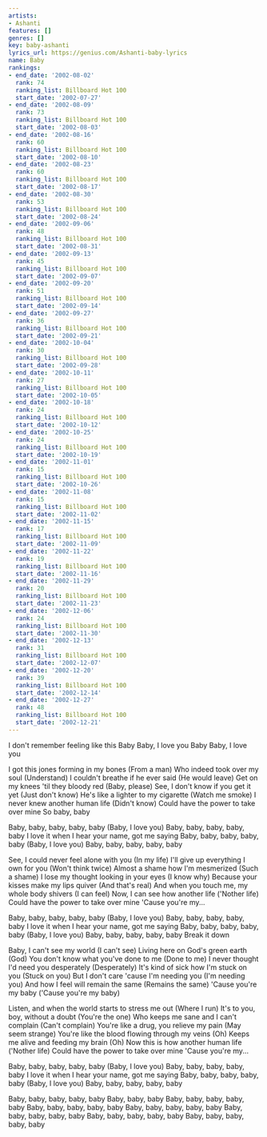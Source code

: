```yaml
---
artists:
- Ashanti
features: []
genres: []
key: baby-ashanti
lyrics_url: https://genius.com/Ashanti-baby-lyrics
name: Baby
rankings:
- end_date: '2002-08-02'
  rank: 74
  ranking_list: Billboard Hot 100
  start_date: '2002-07-27'
- end_date: '2002-08-09'
  rank: 73
  ranking_list: Billboard Hot 100
  start_date: '2002-08-03'
- end_date: '2002-08-16'
  rank: 60
  ranking_list: Billboard Hot 100
  start_date: '2002-08-10'
- end_date: '2002-08-23'
  rank: 60
  ranking_list: Billboard Hot 100
  start_date: '2002-08-17'
- end_date: '2002-08-30'
  rank: 53
  ranking_list: Billboard Hot 100
  start_date: '2002-08-24'
- end_date: '2002-09-06'
  rank: 48
  ranking_list: Billboard Hot 100
  start_date: '2002-08-31'
- end_date: '2002-09-13'
  rank: 45
  ranking_list: Billboard Hot 100
  start_date: '2002-09-07'
- end_date: '2002-09-20'
  rank: 51
  ranking_list: Billboard Hot 100
  start_date: '2002-09-14'
- end_date: '2002-09-27'
  rank: 36
  ranking_list: Billboard Hot 100
  start_date: '2002-09-21'
- end_date: '2002-10-04'
  rank: 30
  ranking_list: Billboard Hot 100
  start_date: '2002-09-28'
- end_date: '2002-10-11'
  rank: 27
  ranking_list: Billboard Hot 100
  start_date: '2002-10-05'
- end_date: '2002-10-18'
  rank: 24
  ranking_list: Billboard Hot 100
  start_date: '2002-10-12'
- end_date: '2002-10-25'
  rank: 24
  ranking_list: Billboard Hot 100
  start_date: '2002-10-19'
- end_date: '2002-11-01'
  rank: 15
  ranking_list: Billboard Hot 100
  start_date: '2002-10-26'
- end_date: '2002-11-08'
  rank: 15
  ranking_list: Billboard Hot 100
  start_date: '2002-11-02'
- end_date: '2002-11-15'
  rank: 17
  ranking_list: Billboard Hot 100
  start_date: '2002-11-09'
- end_date: '2002-11-22'
  rank: 19
  ranking_list: Billboard Hot 100
  start_date: '2002-11-16'
- end_date: '2002-11-29'
  rank: 20
  ranking_list: Billboard Hot 100
  start_date: '2002-11-23'
- end_date: '2002-12-06'
  rank: 24
  ranking_list: Billboard Hot 100
  start_date: '2002-11-30'
- end_date: '2002-12-13'
  rank: 31
  ranking_list: Billboard Hot 100
  start_date: '2002-12-07'
- end_date: '2002-12-20'
  rank: 39
  ranking_list: Billboard Hot 100
  start_date: '2002-12-14'
- end_date: '2002-12-27'
  rank: 48
  ranking_list: Billboard Hot 100
  start_date: '2002-12-21'
---
```

I don't remember feeling like this
Baby
Baby, I love you
Baby
Baby, I love you


I got this jones forming in my bones (From a man)
Who indeed took over my soul (Understand)
I couldn't breathe if he ever said (He would leave)
Get on my knees 'til they bloody red (Baby, please)
See, I don't know if you get it yet (Just don't know)
He's like a lighter to my cigarette (Watch me smoke)
I never knew another human life (Didn't know)
Could have the power to take over mine
So baby, baby


Baby, baby, baby, baby, baby (Baby, I love you)
Baby, baby, baby, baby, baby
I love it when I hear your name, got me saying
Baby, baby, baby, baby, baby (Baby, I love you)
Baby, baby, baby, baby, baby


See, I could never feel alone with you (In my life)
I'll give up everything I own for you (Won't think twice)
Almost a shame how I'm mesmerized (Such a shame)
I lose my thought looking in your eyes (I know why)
Because your kisses make my lips quiver (And that's real)
And when you touch me, my whole body shivers (I can feel)
Now, I can see how another life ('Nother life)
Could have the power to take over mine
'Cause you're my...


Baby, baby, baby, baby, baby (Baby, I love you)
Baby, baby, baby, baby, baby
I love it when I hear your name, got me saying
Baby, baby, baby, baby, baby (Baby, I love you)
Baby, baby, baby, baby, baby
Break it down


Baby, I can't see my world (I can't see)
Living here on God's green earth (God)
You don't know what you've done to me (Done to me)
I never thought I'd need you desperately (Desperately)
It's kind of sick how I'm stuck on you (Stuck on you)
But I don't care 'cause I'm needing you (I'm needing you)
And how I feel will remain the same (Remains the same)
'Cause you're my baby ('Cause you're my baby)


Listen, and when the world starts to stress me out (Where I run)
It's to you, boy, without a doubt (You're the one)
Who keeps me sane and I can't complain (Can't complain)
You're like a drug, you relieve my pain (May seem strange)
You're like the blood flowing through my veins (Oh)
Keeps me alive and feeding my brain (Oh)
Now this is how another human life ('Nother life)
Could have the power to take over mine
'Cause you're my...


Baby, baby, baby, baby, baby (Baby, I love you)
Baby, baby, baby, baby, baby
I love it when I hear your name, got me saying
Baby, baby, baby, baby, baby (Baby, I love you)
Baby, baby, baby, baby, baby


Baby, baby, baby, baby, baby
Baby, baby, baby
Baby, baby, baby, baby, baby
Baby, baby, baby, baby, baby
Baby, baby, baby, baby, baby
Baby, baby, baby, baby, baby
Baby, baby, baby, baby, baby
Baby, baby, baby, baby, baby
